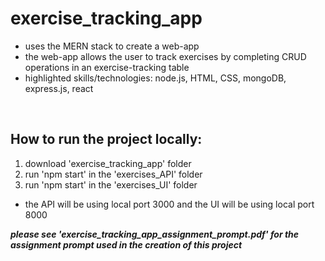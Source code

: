 <h1>exercise_tracking_app</h1>
<ul>
  <li>uses the MERN stack to create a web-app </li>
  <li>the web-app allows the user to track exercises by completing CRUD operations in an exercise-tracking table</li>
  <li>highlighted skills/technologies: node.js, HTML, CSS, mongoDB, express.js, react</li>
</ul>
<br>
<h2>How to run the project locally:</h2>
  <ol>
  <li>download 'exercise_tracking_app' folder</li>
  <li>run 'npm start' in the 'exercises_API' folder</li>
  <li>run 'npm start' in the 'exercises_UI' folder</li>
  </ol>
  <ul>
  <li>the API will be using local port 3000 and the UI will be using local port 8000</li>
  </ul>
  <em><b>please see 'exercise_tracking_app_assignment_prompt.pdf' for the assignment prompt used in the creation of this project</em></b>
